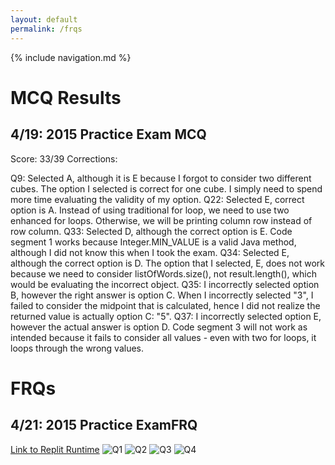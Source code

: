 ```yaml
---
layout: default
permalink: /frqs
---
```

{% include navigation.md %}

# MCQ Results
## 4/19: 2015 Practice Exam MCQ
Score: 33/39
Corrections:

Q9: 
Selected A, although it is E because I forgot to consider two different cubes. The option I selected is correct for one cube. I simply need to spend more time evaluating the validity of my option.
Q22:
Selected E, correct option is A. Instead of using traditional for loop, we need to use two enhanced for loops. Otherwise, we will be printing column row instead of row column.
Q33:
Selected D, although the correct option is E. Code segment 1 works because Integer.MIN_VALUE is a valid Java method, although I did not know this when I took the exam.
Q34:
Selected E, although the correct option is D. The option that I selected, E, does not work because we need to consider listOfWords.size(), not result.length(), which would be evaluating the incorrect object.
Q35:
I incorrectly selected option B, however the right answer is option C. When I incorrectly selected "3", I failed to consider the midpoint that is calculated, hence I did not realize the returned value is actually option C: "5".
Q37:
I incorrectly selected option E, however the actual answer is option D. Code segment 3 will not work as intended because it fails to consider all values - even with two for loops, it loops through the wrong values.

# FRQs
## 4/21: 2015 Practice ExamFRQ
[Link to Replit Runtime](https://replit.com/@nolanplatt/FRQs#2015/Q1.java)
![Q1](https://i.imgur.com/ldzIMua.png)
![Q2](https://i.imgur.com/zu5xmpG.png)
![Q3](https://i.imgur.com/9LpYblg.png)
![Q4](https://i.imgur.com/Pk7yVLe.png)


